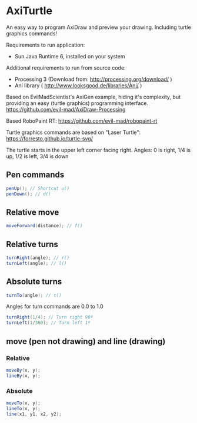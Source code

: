 # AxiTurtle

An easy way to program AxiDraw and preview your drawing.
Including turtle graphics commands!

Requirements to run application:
* Sun Java Runtime 6, installed on your system

Additional requirements to run from source code:
* Processing 3 (Download from: http://processing.org/download/  )
* Ani library ( http://www.looksgood.de/libraries/Ani/ )

Based on EvilMadScientist's AxiGen example, hiding it's complexity,
but providing an easy (turtle graphics) programming interface.
https://github.com/evil-mad/AxiDraw-Processing

Based RoboPaint RT: 
https://github.com/evil-mad/robopaint-rt

Turtle graphics commands are based on "Laser Turtle":
https://forresto.github.io/turtle-svg/
 
The turtle starts in the upper left corner facing right.
Angles: 0 is right, 1/4 is up, 1/2 is left, 3/4 is down

## Pen commands
```java
penUp(); // Shortcut u()
penDown(); // d()
```

## Relative move
```java
moveForward(distance); // f()
```

## Relative turns
```java
turnRight(angle); // r()
turnLeft(angle); // l()
```

## Absolute turns
```java
turnTo(angle); // t()
```
Angles for turn commands are 0.0 to 1.0
```java
turnRight(1/4); // Turn right 90º
turnLeft(1/360); // Turn left 1º
```

## move (pen not drawing) and line (drawing)
### Relative
```java
moveBy(x, y); 
lineBy(x, y);
```
### Absolute
```java
moveTo(x, y); 
lineTo(x, y);
line(x1, y1, x2, y2);
```
